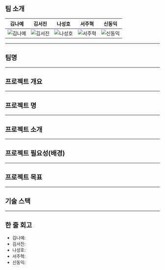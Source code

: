 ## 팀 소개
| **김나예** | **김서진** | **나성호** | **서주혁** | **신동익** |
|:----------:|:----------:|:----------:|:----------:|:----------:|
| ![김나예](https://github.com/SKNETWORKS-FAMILY-AICAMP/SKN07-2nd-3Team/blob/main/images/%EC%9D%B8%ED%98%95.png) | ![김서진](https://i.namu.wiki/i/yHMdZs8LhKDP0D0XmvNkWe4NplRU5BDyXiZNDk5BTOd9ON5KtykFiDO_Q7SDpQLA-q9Q4fyFKfzM3apcZnPGtg.webp) | ![나성호](https://github.com/SKNETWORKS-FAMILY-AICAMP/SKN07-2nd-3Team/blob/main/images/%EC%8A%A4%EB%85%B8%EC%9A%B0%EB%A7%A8.png) | ![서주혁](https://github.com/SKNETWORKS-FAMILY-AICAMP/SKN07-2nd-3Team/blob/main/images/baby.jpg) | ![신동익](https://mblogthumb-phinf.pstatic.net/MjAyMjEyMDRfMjc2/MDAxNjcwMTM0MzQzNjM2.50MolQqvIhFzyA1mOuGuQBPTygTIuFlRCpGxGkLaXXMg.HVEw7DOZAnLs_Np5KiosbayIrUcGd42C824Skjq_mLUg.JPEG.goms1101/IMG_3415.JPG?type=w800) |

---

## 팀명

---

## 프로젝트 개요

---

## 프로젝트 명

---

## 프로젝트 소개

---

## 프로젝트 필요성(배경)

---

## 프로젝트 목표

---

## 기술 스택

---

## 한 줄 회고
- 김나예:
- 김서진:
- 나성호:
- 서주혁:
- 신동익:
